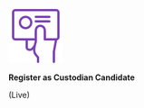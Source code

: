 ![Register Custodian](/assets/why-join/register-48x48.svg)

**Register as Custodian Candidate**

(Live)